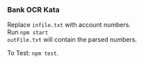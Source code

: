 ### Bank OCR Kata

Replace `infile.txt` with account numbers.  
Run `npm start`  
`outFile.txt` will contain the parsed numbers.   

To Test: `npm test`.
